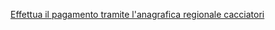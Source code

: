 [Effettua il pagamento tramite l'anagrafica regionale cacciatori](https://serviziinrete.regione.umbria.it/Servizi/RicercaServizi?id_ente=1&id_dipartimento=4&nome_famiglia=Abilitazione%20regionale%20esercizio%20della%20caccia&form_id=pagamento_tassa_regionale)

